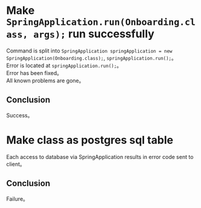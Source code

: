 # Make `SpringApplication.run(Onboarding.class, args);` run successfully  

Command is split into `SpringApplication springApplication = new SpringApplication(Onboarding.class);`, `springApplication.run();`。  
Error is located at `springApplication.run();`。  
Error has been fixed。  
All known problems are gone。  

## Conclusion  

Success。  

# Make class as postgres sql table  

Each access to database via SpringApplication results in error code sent to client。  

## Conclusion

Failure。
